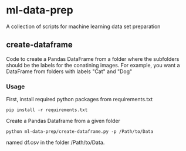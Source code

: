 # ml-data-prep
A collection of scripts for machine learning data set preparation

## create-dataframe
Code to create a Pandas DataFrame from a folder where the subfolders should be the labels for the conatining images.
For example, you want a DataFrame from folders with labels "Cat" and "Dog"

### Usage
First, install required python packages from requirements.txt
```
pip install -r requirements.txt
```

Create a Pandas Dataframe from a given folder
```
python ml-data-prep/create-dataframe.py -p /Path/to/Data
```
named df.csv in the folder /Path/to/Data.